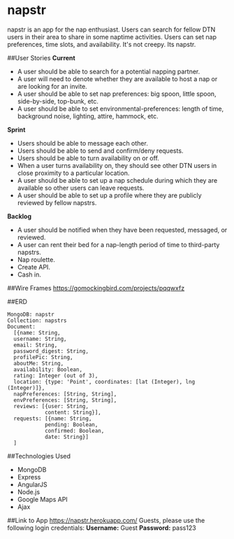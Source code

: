 # napstr
napstr is an app for the nap enthusiast. Users can search for fellow DTN users in their area to share in some naptime activities. Users can set nap preferences, time slots, and availability. It's not creepy. Its napstr. 


##User Stories
**Current**
- A user should be able to search for a potential napping partner.
- A user will need to denote whether they are available to host a nap or are looking for an invite.
- A user should be able to set nap preferences: big spoon, little spoon, side-by-side, top-bunk, etc.
- A user should be able to set environmental-preferences: length of time, background noise, lighting, attire, hammock, etc.

**Sprint**
- Users should be able to message each other.
- Users should be able to send and confirm/deny requests.
- Users should be able to turn availability on or off.
- When a user turns availability on, they should see other DTN users in close proximity to a particular location.
- A user should be able to set up a nap schedule during which they are available so other users can leave requests.
- A user should be able to set up a profile where they are publicly reviewed by fellow napstrs.

**Backlog**
- A user should be notified when they have been requested, messaged, or reviewed.
- A user can rent their bed for a nap-length period of time to third-party napstrs. 
- Nap roulette.
- Create API.
- Cash in.


##Wire Frames 
https://gomockingbird.com/projects/pqqwxfz

##ERD
```
MongoDB: napstr
Collection: napstrs
Document: 
  [{name: String,
  username: String,
  email: String,
  password_digest: String,
  profilePic: String,
  aboutMe: String,
  availability: Boolean,
  rating: Integer (out of 3),
  location: {type: 'Point', coordinates: [lat (Integer), lng (Integer)]},
  napPreferences: [String, String],
  envPreferences: [String, String],
  reviews: [{user: String,
            content: String}],
  requests: [{name: String, 
            pending: Boolean, 
            confirmed: Boolean, 
            date: String}]
  ]
```

##Technologies Used
- MongoDB
- Express
- AngularJS
- Node.js
- Google Maps API
- Ajax

##Link to App
https://napstr.herokuapp.com/
Guests, please use the following login credentials:
**Username:** Guest
**Password:** pass123
